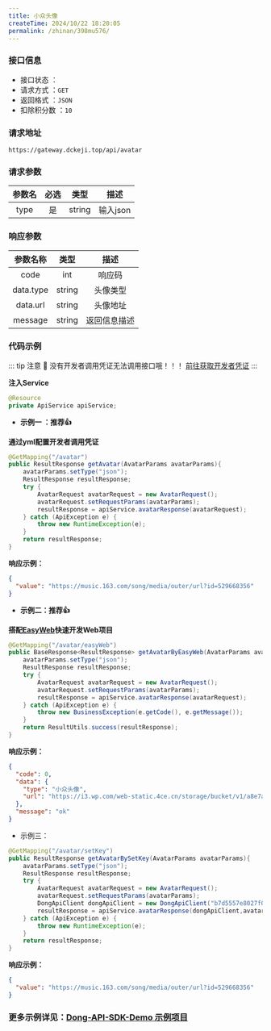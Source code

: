 ```yaml
---
title: 小众头像
createTime: 2024/10/22 18:20:05
permalink: /zhinan/398mu576/
---
```

### 接口信息

- 接口状态 ： <Badge text="正常"/>
- 请求方式 ：`GET`
- 返回格式 ：`JSON`
- 扣除积分数 ：`10`

### 请求地址
```shell
https://gateway.dckeji.top/api/avatar
```

### 请求参数

| 参数名  | 必选 | 类型 |              描述              |
|:----:|:--:|:---:|:----------------------------:|
| type | 是  |  string  |            输入json            |

### 响应参数

|   参数名称    |   类型   |        描述        |
|:---------:|:------:|:----------------:|
|   code    |  int   |       响应码        |
|   data.type    | string | 	头像类型 |
|   data.url    | string | 	头像地址 |
|  message  | string |       返回信息描述       |

### 代码示例

::: tip 注意 🔔️
没有开发者调用凭证无法调用接口哦！！！ [前往获取开发者凭证](https://api.dckeji.top/account/center)
:::

**注入Service**

```java
@Resource
private ApiService apiService;
```

- **示例一 ：推荐👍**

**通过yml配置开发者调用凭证**

```java
@GetMapping("/avatar")
public ResultResponse getAvatar(AvatarParams avatarParams){
    avatarParams.setType("json");
    ResultResponse resultResponse;
    try {
        AvatarRequest avatarRequest = new AvatarRequest();
        avatarRequest.setRequestParams(avatarParams);
        resultResponse = apiService.avatarResponse(avatarRequest);
    } catch (ApiException e) {
        throw new RuntimeException(e);
    }
    return resultResponse;
}
```

**响应示例：**

```json
{
  "value": "https://music.163.com/song/media/outer/url?id=529668356"
}
```

- **示例二：推荐👍**

**搭配[EasyWeb](https://github.com/qimu666/EasyWeb)快速开发Web项目**

```java
@GetMapping("/avatar/easyWeb")
public BaseResponse<ResultResponse> getAvatarByEasyWeb(AvatarParams avatarParams){
    avatarParams.setType("json");
    ResultResponse resultResponse;
    try {
        AvatarRequest avatarRequest = new AvatarRequest();
        avatarRequest.setRequestParams(avatarParams);
        resultResponse = apiService.avatarResponse(avatarRequest);
    } catch (ApiException e) {
        throw new BusinessException(e.getCode(), e.getMessage());
    }
    return ResultUtils.success(resultResponse);
}
```

**响应示例：**

```json
{
  "code": 0,
  "data": {
    "type": "小众头像",
    "url": "https://i3.wp.com/web-static.4ce.cn/storage/bucket/v1/a8e7abca29ca7ca4aab5d74a06d41429.webp"
  },
  "message": "ok"
}
```

- 示例三：

```Java
@GetMapping("/avatar/setKey")
public ResultResponse getAvatarBySetKey(AvatarParams avatarParams){
    avatarParams.setType("json");
    ResultResponse resultResponse;
    try {
        AvatarRequest avatarRequest = new AvatarRequest();
        avatarRequest.setRequestParams(avatarParams);
        DongApiClient dongApiClient = new DongApiClient("b7d5557e8027f0b898bcd2e51ba551bc","db9d4b82f32670fa1c67889a73639dd9");
        resultResponse = apiService.avatarResponse(dongApiClient,avatarRequest);
    } catch (ApiException e) {
        throw new RuntimeException(e);
    }
    return resultResponse;
}
```


**响应示例：**

```json
{
  "value": "https://music.163.com/song/media/outer/url?id=529668356"
}
```



###  **更多示例详见：[Dong-API-SDK-Demo 示例项目](https://github.com/Gond0303/DongAPI-Backend/blob/main/src/main/java/com/dong/project/controller/Demo.java)**